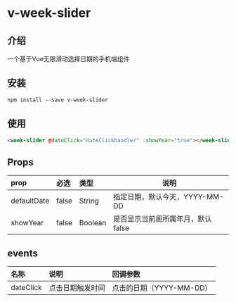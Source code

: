 # v-week-slider
## 介绍
一个基于Vue无限滑动选择日期的手机端组件

## 安装
```html
npm install --save v-week-slider
```

## 使用
```html
<week-slider @dateClick="dateClickhandler" :showYear="true"></week-slider>
```   

## Props
|prop|必选|类型|说明|
|:----    |:---|:----- |-----   |
|defaultDate   | false  | String  | 指定日期，默认今天，YYYY-MM-DD |
| showYear  | false  | Boolean  | 是否显示当前周所属年月，默认false  |

## events
|名称|说明|回调参数|
|:----    |:---|:----- |
| dateClick  | 点击日期触发时间  |  点击的日期（YYYY-MM-DD） |
